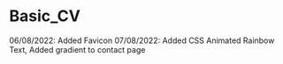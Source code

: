 # Basic_CV
06/08/2022: Added Favicon
07/08/2022: Added CSS Animated Rainbow Text, Added gradient to contact page